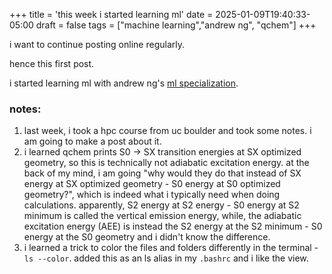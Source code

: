 +++
title = 'this week i started learning ml'
date = 2025-01-09T19:40:33-05:00
draft = false
tags = ["machine learning","andrew ng", "qchem"]
+++

i want to continue posting online regularly. 

hence this first post. 

i started learning ml with andrew ng's [ml specialization](https://www.coursera.org/specializations/machine-learning-introduction).


### notes:

1. last week, i took a hpc course from uc boulder and took some notes. i am going to make a post about it.
2. i learned qchem prints S0 -> SX transition energies at SX optimized geometry, so this is technically not adiabatic excitation energy. at the back of my mind, i am going "why would they do that instead of SX energy at SX optimized geometry - S0 energy at S0 optimized geometry?", which is indeed what i typically need when doing calculations. apparently, S2 energy at S2 energy - S0 energy at S2 minimum is called the vertical emission energy, while, the adiabatic excitation energy (AEE) is instead the S2 energy at the S2 minimum - S0 energy at the S0 geometry and i didn't know the difference.
3. i learned a trick to color the files and folders differently in the terminal - `ls --color`. added this as an ls alias in my `.bashrc` and i like the view.  